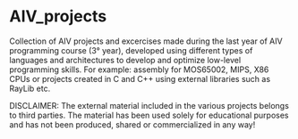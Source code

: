 # AIV_projects
Collection of AIV projects and excercises made during the last year of AIV programming course (3° year), developed using different types of languages and architectures to develop and optimize low-level programming skills. 
For example: assembly for MOS65002, MIPS, X86 CPUs or projects created in C and C++ using external libraries such as RayLib etc.

DISCLAIMER:
The external material included in the various projects belongs to third parties. 
The material has been used solely for educational purposes and has not been produced, shared or commercialized in any way!